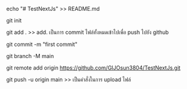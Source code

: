 echo "# TestNextJs" >> README.md

git init

git add . >> add. เป็นการ commit ไฟล์ทั้งหมดเข้าไปเพื่อ push ไปยัง github 

git commit -m "first commit"

git branch -M main

git remote add origin https://github.com/GIJOsun3804/TestNextJs.git

git push -u origin main >> เป็นคำสั่งในการ upload ไฟล์
